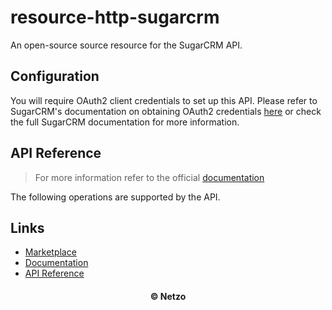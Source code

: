 # resource-http-sugarcrm

An open-source source resource for the SugarCRM API.

## Configuration

You will require OAuth2 client credentials to set up this API. Please refer to
SugarCRM's documentation on obtaining OAuth2 credentials
[here](https://support.sugarcrm.com/Documentation/Sugar_Developer/Sugar_Developer_Guide_11.0/Integration/Web_Services/REST_API/#Authentication)
or check the full SugarCRM documentation for more information.

## API Reference

> For more information refer to the official [documentation](#links)

The following operations are supported by the API.

## Links

- [Marketplace](https://app.netzo.io/resources/resource-http-sugarcrm)
- [Documentation](https://developer.sugarcrm.com/en/docs/sugarcrm-api)
- [API Reference](https://support.sugarcrm.com/Documentation/Sugar_Developer/Sugar_Developer_Guide_11.0/Integration/Web_Services/REST_API/Endpoints/)

<div align="center">
  <h4>© Netzo</h4>
</div>
